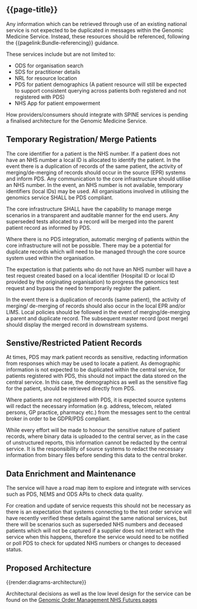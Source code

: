 ## {{page-title}}

Any information which can be retrieved through use of an existing national service is not expected to be duplicated in messages within the Genomic Medicine Service. Instead, these resources should be referenced, following the {{pagelink:Bundle-referencing}} guidance. 

These services include but are not limited to:
- ODS for organisation search
- SDS for practitioner details
- NRL for resource location
- PDS for patient demographics (A patient resource will still be expected to support consistent querying across patients both registered and not registered with PDS)
- NHS App for patient empowerment

How providers/consumers should integrate with SPINE services is pending a finalised architecture for the Genomic Medicine Service.

## Temporary Registration/ Merge Patients 

The core identifier for a patient is the NHS number. If a patient does not have an NHS number a local ID  is allocated  to identify the patient.  In the event there is a duplication of records of the same patient, the activity of merging/de-merging of records should occur in the source (EPR) systems and inform PDS. Any communication to the core infrastructure should utilise an NHS number. In the event, an NHS number is not available, temporary identifiers (local IDs) may be used. All organisations involved in utilising the genomics service SHALL be PDS compliant. 

The core infrastructure SHALL have the capability to manage merge scenarios in a transparent and auditable manner for the end users. Any superseded tests allocated to a record will be merged into the parent patient record as informed by PDS. 

Where there is no PDS integration, automatic merging of patients within the core infrastructure will not be possible. There may be a potential for duplicate records which will need to be managed through the core source system used within the organisation.  

The expectation is that patients who do not have an NHS number will  have a test request created based on a local identifier (Hospital ID or local ID provided by the originating organisation) to progress the genomics test request and bypass the need to temporarily register the patient.  

In the event there is a duplication of records (same patient), the activity of merging/ de-merging of records should also occur in the local EPR and/or LIMS. Local policies should be followed in the event of merging/de-merging a parent and duplicate record. The subsequent master record (post merge) should display the merged record in downstream systems. 

## Senstive/Restricted Patient Records

At times, PDS may mark patient records as sensitive, redacting information from responses which may be used to locate a patient. As demographic information is not expected to be duplicated within the central service, for patients registered with PDS, this should not impact the data stored on the central service. In this case, the demographics as well as the sensitive flag for the patient, should be retrieved directly from PDS. 

Where patients are not registered with PDS, it is expected source systems will redact the necessary information (e.g. address, telecom, related persons, GP practice, pharmacy etc.) from the messages sent to the central broker in order to be GDPR/PDS compliant.

While every effort will be made to honour the sensitive nature of patient records, where binary data is uploaded to the central server, as in the case of unstructured reports, this information cannot be redacted by the central service. It is the responsibility of source systems to redact the necessary information from binary files before sending this data to the central broker.

## Data Enrichment and Maintenance

The service will have a road map item to explore and integrate with services such as PDS, NEMS and ODS APIs to check data quality. 

For creation and update of service requests this should not be necessary as there is an expectation that systems connecting to the test order service will have recently verified these details against the same national services, but there will be scenarios such as superseded NHS numbers and deceased patients which will not be captured if a supplier does not interact with the service when this happens, therefore the service would need to be notified or poll PDS to check for updated NHS numbers or changes to deceased status.

## Proposed Architecture

{{render:diagrams-architecture}}

Architectural decisions as well as the low level design for the service can be found on the [Genomic Order Management NHS Futures pages](https://future.nhs.uk/NHSgenomics/view?objectId=178297445)